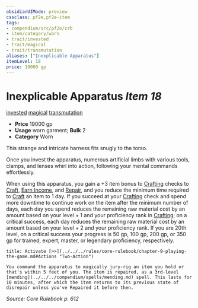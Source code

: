 ```yaml
---
obsidianUIMode: preview
cssclass: pf2e,pf2e-item
tags:
- compendium/src/pf2e/crb
- item/category/worn
- trait/invested
- trait/magical
- trait/transmutation
aliases: ["Inexplicable Apparatus"]
itemLevel: 18
price: 19000 gp
---
```

# Inexplicable Apparatus *Item 18*  
[invested](../../../rules/traits/invested.md)  [magical](../../../rules/traits/magical.md)  [transmutation](../../../rules/traits/transmutation.md)  

- **Price** 19000 gp
- **Usage** worn garment; **Bulk** 2
- **Category** Worn

This strange and intricate harness fits snugly to the torso.

Once you invest the apparatus, numerous artificial limbs with various tools, clamps, and lenses whirl into action, following your mental commands effortlessly.

When using this apparatus, you gain a +3 item bonus to [Crafting](../../skills.md#Crafting) checks to [Craft](../../../rules/actions/craft.md), [Earn Income](../../../rules/actions/earn-income.md), and [Repair](../../../rules/actions/repair.md), and you reduce the minimum time required to [Craft](../../../rules/actions/craft.md) an item to 1 day. If you succeed at your [Crafting](../../skills.md#Crafting) check and spend more downtime to continue work on the item after the minimum number of days, each day you spend reduces the remaining raw material cost by an amount based on your level + 1 and your proficiency rank in [Crafting](../../skills.md#Crafting); on a critical success, each day reduces the remaining raw material cost by an amount based on your level + 2 and your proficiency rank. If you are 20th level, on a critical success your progress is 50 gp, 100 gp, 200 gp, or 350 gp for trained, expert, master, or legendary proficiency, respectively.

```ad-embed-ability
title: Activate [>>](../../../rules/core-rulebook/chapter-9-playing-the-game.md#Actions "Two-Action")

You command the apparatus to magically jury-rig an item you hold or that's within 5 feet of you. The item is repaired, as a 3rd-level [mending](../../../compendium/spells/mending.md) spell. This lasts for 10 minutes, after which the item returns to its previous state of disrepair unless you've Repaired it before then.
```

*Source: Core Rulebook p. 612*
